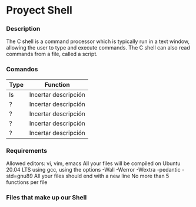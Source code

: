 # Proyect Shell
### Description
The C shell is a command processor which is typically run in a text window, allowing the user to type and execute commands. The C shell can also read commands from a file, called a script.
### Comandos
| Type | Function |
| --- | --- |
| ls | Incertar descripción |
| ? | Incertar descripción |
| ? | Incertar descripción |
| ? | Incertar descripción |
| ? | Incertar descripción |
### Requirements
Allowed editors: vi, vim, emacs
All your files will be compiled on Ubuntu 20.04 LTS using gcc, using the options -Wall -Werror -Wextra -pedantic -std=gnu89
All your files should end with a new line
No more than 5 functions per file
### Files that make up our Shell
